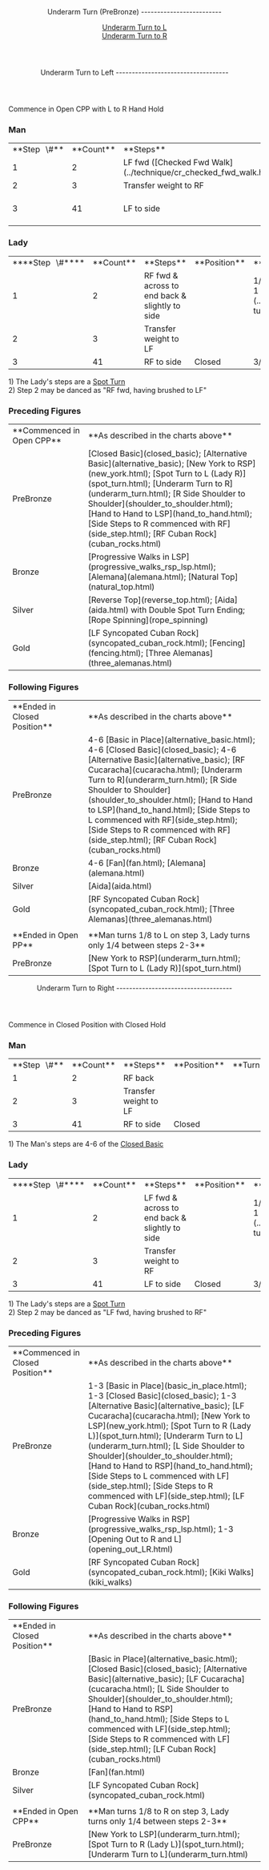 <header>Underarm Turn (PreBronze)
-------------------------

[Underarm Turn to L](#l)  
 [Underarm Turn to R](#r)

 </header> <header><a id="l">Underarm Turn to Left</a>
-----------------------------------

 </header>Commence in Open CPP with L to R Hand Hold

### Man

 <table class="style1"> <tbody><tr> <td style="width:10%">**Step<span style="color:white">\_</span>\#**</td> <td style="width:10%">**Count**</td> <td style="width:30%">**Steps**</td> <td style="width:20%">**Position**</td> <td style="width:30%">**Turn**</td> </tr> <tr> <td>1</td> <td>2</td> <td> LF fwd ([Checked Fwd Walk](../technique/cr_checked_fwd_walk.html)) </td> <td> </td> <td> </td> </tr> <tr> <td>2</td> <td>3</td> <td>Transfer weight to RF</td> <td> </td> <td> </td> </tr> <tr> <td>3</td> <td>41</td> <td>LF to side</td> <td>Closed</td> <td>1/8 to R between 2-3</td> </tr> </tbody></table>

### Lady

 <table class="style1"> <tbody><tr> <td style="width:10%">****Step<span style="color:white">\_</span>\#****</td> <td style="width:10%">**Count**</td> <td style="width:30%">**Steps**</td> <td style="width:20%">**Position**</td> <td style="width:30%">**Turn**</td> </tr> <tr> <td>1</td> <td>2</td> <td>RF fwd &amp; across to end back &amp; slightly to side</td> <td> </td> <td> 1/8 to L before 1, then 3/8 at the end of 1 ([Fwd Walk Turning](../technique/cr_fwd_walk_turning.html)), turning underarm </td> </tr> <tr> <td>2</td> <td>3</td> <td>Transfer weight to LF</td> <td> </td> <td> </td> </tr> <tr> <td>3</td> <td>41</td> <td>RF to side</td> <td>Closed</td> <td>3/8 to L between 2-3</td> </tr> </tbody></table>

1\) The Lady's steps are a [Spot Turn](spot_turn.html)  
 2) Step 2 may be danced as "RF fwd, having brushed to LF"

### Preceding Figures

 <table> <tbody><tr> <td style="width:30%">**Commenced in Open CPP**</td> <td>**As described in the charts above**</td> </tr> <tr> <td>PreBronze</td> <td> [Closed Basic](closed_basic); [Alternative Basic](alternative_basic); [New York to RSP](new_york.html); [Spot Turn to L (Lady R)](spot_turn.html); [Underarm Turn to R](underarm_turn.html); [R Side Shoulder to Shoulder](shoulder_to_shoulder.html); [Hand to Hand to LSP](hand_to_hand.html); [Side Steps to R commenced with RF](side_step.html); [RF Cuban Rock](cuban_rocks.html) </td> </tr> <tr> <td>Bronze</td> <td> [Progressive Walks in LSP](progressive_walks_rsp_lsp.html); [Alemana](alemana.html); [Natural Top](natural_top.html) </td> </tr> <tr> <td>Silver</td> <td> [Reverse Top](reverse_top.html); [Aida](aida.html) with Double Spot Turn Ending; [Rope Spinning](rope_spinning) </td> </tr> <tr> <td>Gold</td> <td> [LF Syncopated Cuban Rock](syncopated_cuban_rock.html); [Fencing](fencing.html); [Three Alemanas](three_alemanas.html) </td> </tr> </tbody></table>

### Following Figures

 <table> <tbody><tr> <td style="width:30%">**Ended in Closed Position**</td> <td>**As described in the charts above**</td> </tr> <tr> <td>PreBronze</td> <td> 4-6 [Basic in Place](alternative_basic.html); 4-6 [Closed Basic](closed_basic); 4-6 [Alternative Basic](alternative_basic); [RF Cucaracha](cucaracha.html); [Underarm Turn to R](underarm_turn.html); [R Side Shoulder to Shoulder](shoulder_to_shoulder.html); [Hand to Hand to LSP](hand_to_hand.html); [Side Steps to L commenced with RF](side_step.html); [Side Steps to R commenced with RF](side_step.html); [RF Cuban Rock](cuban_rocks.html) </td> </tr> <tr> <td>Bronze</td> <td> 4-6 [Fan](fan.html); [Alemana](alemana.html) </td> </tr> <tr> <td>Silver</td> <td> [Aida](aida.html) </td> </tr> <tr> <td>Gold</td> <td> [RF Syncopated Cuban Rock](syncopated_cuban_rock.html); [Three Alemanas](three_alemanas.html) </td> </tr> <tr> <td> </td> <td> </td> </tr> <tr> <td>**Ended in Open PP**</td> <td>**Man turns 1/8 to L on step 3, Lady turns only 1/4 between steps 2-3**</td> </tr> <tr> <td>PreBronze</td> <td> [New York to RSP](underarm_turn.html); [Spot Turn to L (Lady R)](spot_turn.html) </td> </tr> </tbody></table>

 <header><a id="r">Underarm Turn to Right</a>
------------------------------------

 </header>Commence in Closed Position with Closed Hold

### Man

 <table class="style1"> <tbody><tr> <td style="width:10%">**Step<span style="color:white">\_</span>\#**</td> <td style="width:10%">**Count**</td> <td style="width:30%">**Steps**</td> <td style="width:20%">**Position**</td> <td style="width:30%">**Turn**</td> </tr> <tr> <td>1</td> <td>2</td> <td>RF back</td> <td> </td> <td> </td> </tr> <tr> <td>2</td> <td>3</td> <td>Transfer weight to LF</td> <td> </td> <td> </td> </tr> <tr> <td>3</td> <td>41</td> <td>RF to side</td> <td>Closed</td> <td> </td> </tr> </tbody></table>

1\) The Man's steps are 4-6 of the [Closed Basic](closed_basic)

### Lady

 <table class="style1"> <tbody><tr> <td style="width:10%">****Step<span style="color:white">\_</span>\#****</td> <td style="width:10%">**Count**</td> <td style="width:30%">**Steps**</td> <td style="width:20%">**Position**</td> <td style="width:30%">**Turn**</td> </tr> <tr> <td>1</td> <td>2</td> <td>LF fwd &amp; across to end back &amp; slightly to side</td> <td> </td> <td> 1/8 to R before 1, then 3/8 at the end of 1 ([Fwd Walk Turning](../technique/cr_fwd_walk_turning.html)), turning underarm </td> </tr> <tr> <td>2</td> <td>3</td> <td>Transfer weight to RF</td> <td> </td> <td> </td> </tr> <tr> <td>3</td> <td>41</td> <td>LF to side</td> <td>Closed</td> <td>3/8 to R between 2-3</td> </tr> </tbody></table>

1\) The Lady's steps are a [Spot Turn](spot_turn.html)  
 2) Step 2 may be danced as "LF fwd, having brushed to RF"

### Preceding Figures

 <table> <tbody><tr> <td style="width:30%">**Commenced in Closed Position**</td> <td>**As described in the charts above**</td> </tr> <tr> <td>PreBronze</td> <td> 1-3 [Basic in Place](basic_in_place.html); 1-3 [Closed Basic](closed_basic); 1-3 [Alternative Basic](alternative_basic); [LF Cucaracha](cucaracha.html); [New York to LSP](new_york.html); [Spot Turn to R (Lady L)](spot_turn.html); [Underarm Turn to L](underarm_turn.html); [L Side Shoulder to Shoulder](shoulder_to_shoulder.html); [Hand to Hand to RSP](hand_to_hand.html); [Side Steps to L commenced with LF](side_step.html); [Side Steps to R commenced with LF](side_step.html); [LF Cuban Rock](cuban_rocks.html) </td> </tr> <tr> <td>Bronze</td> <td> [Progressive Walks in RSP](progressive_walks_rsp_lsp.html); 1-3 [Opening Out to R and L](opening_out_LR.html) </td> </tr> <tr> <td>Gold</td> <td> [RF Syncopated Cuban Rock](syncopated_cuban_rock.html); [Kiki Walks](kiki_walks) </td> </tr> </tbody></table>

### Following Figures

 <table> <tbody><tr> <td style="width:30%">**Ended in Closed Position**</td> <td>**As described in the charts above**</td> <td> </td> </tr> <tr> <td>PreBronze</td> <td> [Basic in Place](alternative_basic.html); [Closed Basic](closed_basic); [Alternative Basic](alternative_basic); [LF Cucaracha](cucaracha.html); [L Side Shoulder to Shoulder](shoulder_to_shoulder.html); [Hand to Hand to RSP](hand_to_hand.html); [Side Steps to L commenced with LF](side_step.html); [Side Steps to R commenced with LF](side_step.html); [LF Cuban Rock](cuban_rocks.html) </td> <td> </td> </tr> <tr> <td>Bronze</td> <td> [Fan](fan.html) </td> <td> </td> </tr> <tr> <td>Silver</td> <td> [LF Syncopated Cuban Rock](syncopated_cuban_rock.html) </td> <td> </td> </tr> <tr> <td> </td> <td> </td> <td> </td> </tr> <tr> <td>**Ended in Open CPP**</td> <td>**Man turns 1/8 to R on step 3, Lady turns only 1/4 between steps 2-3**</td> <td> </td> </tr> <tr> <td>PreBronze</td> <td> [New York to LSP](underarm_turn.html); [Spot Turn to R (Lady L)](spot_turn.html); [Underarm Turn to L](underarm_turn.html) </td> <td> </td> </tr> </tbody></table>